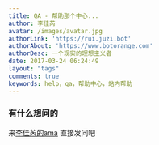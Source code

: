 ```yaml
---
title: QA - 帮助那个中心...
author: 李佳芮
avatar: /images/avatar.jpg
authorLink: 'https://rui.juzi.bot'
authorAbout: 'https://www.botorange.com'
authorDesc: 一个现实的理想主义者
date: 2017-03-24 06:24:49
layout: "tags"
comments: true
keywords: help，qa，帮助中心，站内帮助
---
```


### 有什么想问的

来[李佳芮的ama](https://github.com/lijiarui/ama) 直接发问吧